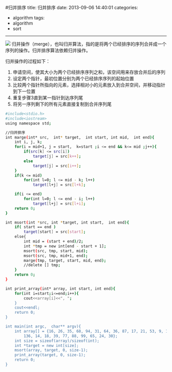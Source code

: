 #归并排序
title: 归并排序
date: 2013-09-06 14:40:01
categories:
- algorithm
tags:
- algorithm
- sort
---

![](http://res.astraylinux.com/algorithm/msort.gif)
归并操作（merge），也叫归并算法，指的是将两个已经排序的序列合并成一个序列的操作。归并排序算法依赖归并操作。

归并操作的过程如下：
1. 申请空间，使其大小为两个已经排序序列之和，该空间用来存放合并后的序列
2. 设定两个指针，最初位置分别为两个已经排序序列的起始位置
3. 比较两个指针所指向的元素，选择相对小的元素放入到合并空间，并移动指针到下一位置
4. 重复步骤3直到某一指针到达序列尾
5. 将另一序列剩下的所有元素直接复制到合并序列尾

<!--more-->

```bash
#include<stdio.h>
#include<iostream>
using namespace std;

//归并排序
int marge(int* src,  int* target,  int start, int mid,  int end){
	int i, j, k;
	for(i = mid+1, j = start,  k=start ;i <= end && k<= mid ;j++){
		if(src[k] <= src[i])
			target[j] = src[k++];
		else
			target[j] = src[i++];
	}
	if(k <= mid)
		for(int l=0; l <= mid - k; l++)
			target[l+j] = src[l+k];

	if(i <= end)
		for(int l=0; l <= end - i; l++)
			target[l+j] = src[l+i];
	return 0;
}

int msort(int *src, int *target, int start,  int end){
	if( start == end )
		target[start] = src[start];
	else{
		int mid = (start + end)/2;
		int *tmp = new int[end - start + 1];
		msort(src, tmp, start, mid);
		msort(src, tmp, mid+1, end);
		marge(tmp, target, start, mid, end);
		//delete [] tmp;
	}
	return 0;
}

int print_array(int* array, int start, int end){
	for(int i=start;i<=end;i++){
		cout<<array[i]<<", ";
	}
	cout<<endl;
	return 0;
}

int main(int argc,  char** argv){
	int array[] = {16, 26, 35, 68, 94, 31, 64, 36, 87, 17, 21, 53, 9, 125, \
		136, 14, 18, 39, 77, 88, 99, 65, 24, 30};
	int size = sizeof(array)/sizeof(int);
	int *target = new int[size];
	msort(array, target, 0, size-1);
	print_array(target, 0, size-1);
	return 0;
}

```

